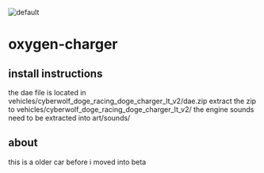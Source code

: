 ![default](https://user-images.githubusercontent.com/104846229/200042862-98dafaff-775a-47be-bd70-19dbbb4ac11e.png)
# oxygen-charger

## install instructions
the dae file is located in vehicles/cyberwolf_doge_racing_doge_charger_lt_v2/dae.zip
extract the zip to vehicles/cyberwolf_doge_racing_doge_charger_lt_v2/
the engine sounds need to be extracted into art/sounds/
## about
this is a older car before i moved into beta
